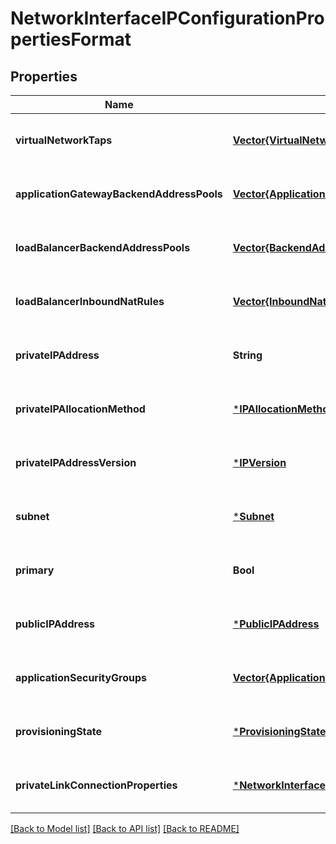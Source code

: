 # NetworkInterfaceIPConfigurationPropertiesFormat


## Properties
Name | Type | Description | Notes
------------ | ------------- | ------------- | -------------
**virtualNetworkTaps** | [**Vector{VirtualNetworkTap}**](VirtualNetworkTap.md) | The reference to Virtual Network Taps. | [optional] [default to nothing]
**applicationGatewayBackendAddressPools** | [**Vector{ApplicationGatewayBackendAddressPool}**](ApplicationGatewayBackendAddressPool.md) | The reference to ApplicationGatewayBackendAddressPool resource. | [optional] [default to nothing]
**loadBalancerBackendAddressPools** | [**Vector{BackendAddressPool}**](BackendAddressPool.md) | The reference to LoadBalancerBackendAddressPool resource. | [optional] [default to nothing]
**loadBalancerInboundNatRules** | [**Vector{InboundNatRule}**](InboundNatRule.md) | A list of references of LoadBalancerInboundNatRules. | [optional] [default to nothing]
**privateIPAddress** | **String** | Private IP address of the IP configuration. | [optional] [default to nothing]
**privateIPAllocationMethod** | [***IPAllocationMethod**](IPAllocationMethod.md) |  | [optional] [default to nothing]
**privateIPAddressVersion** | [***IPVersion**](IPVersion.md) |  | [optional] [default to nothing]
**subnet** | [***Subnet**](Subnet.md) |  | [optional] [default to nothing]
**primary** | **Bool** | Whether this is a primary customer address on the network interface. | [optional] [default to nothing]
**publicIPAddress** | [***PublicIPAddress**](PublicIPAddress.md) |  | [optional] [default to nothing]
**applicationSecurityGroups** | [**Vector{ApplicationSecurityGroup}**](ApplicationSecurityGroup.md) | Application security groups in which the IP configuration is included. | [optional] [default to nothing]
**provisioningState** | [***ProvisioningState**](ProvisioningState.md) |  | [optional] [default to nothing]
**privateLinkConnectionProperties** | [***NetworkInterfaceIPConfigurationPrivateLinkConnectionProperties**](NetworkInterfaceIPConfigurationPrivateLinkConnectionProperties.md) |  | [optional] [default to nothing]


[[Back to Model list]](../README.md#models) [[Back to API list]](../README.md#api-endpoints) [[Back to README]](../README.md)


